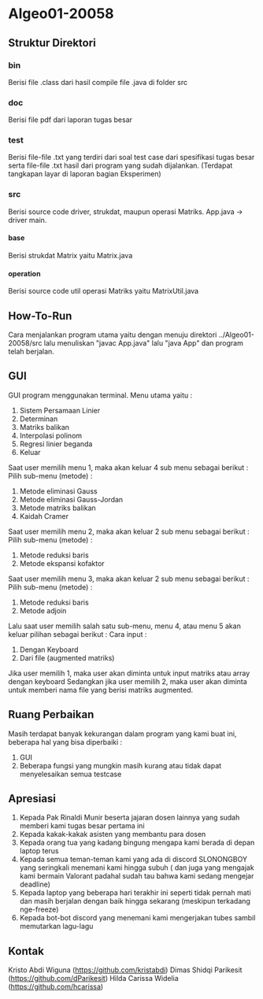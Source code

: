 # Algeo01-20058

## Struktur Direktori
### bin
Berisi file .class dari hasil compile file .java di folder src

### doc
Berisi file pdf dari laporan tugas besar

### test
Berisi file-file .txt yang terdiri dari soal test case dari spesifikasi tugas besar serta
file-file .txt hasil dari program yang sudah dijalankan. (Terdapat tangkapan layar di laporan
bagian Eksperimen)
### src
Berisi source code driver, strukdat, maupun operasi Matriks.
App.java -> driver main.
#### base
Berisi strukdat Matrix yaitu Matrix.java
#### operation
Berisi source code util operasi Matriks yaitu MatrixUtil.java

## How-To-Run
Cara menjalankan program utama yaitu dengan menuju direktori ../Algeo01-20058/src lalu menuliskan "javac App.java" lalu "java App" dan program telah berjalan.

## GUI
GUI program menggunakan terminal.
Menu utama yaitu : 
1. Sistem Persamaan Linier
2. Determinan
3. Matriks balikan
4. Interpolasi polinom
5. Regresi linier beganda
6. Keluar

Saat user memilih menu 1, maka akan keluar 4 sub menu sebagai berikut :
Pilih sub-menu (metode) :
1. Metode eliminasi Gauss
2. Metode eliminasi Gauss-Jordan
3. Metode matriks balikan
4. Kaidah Cramer

Saat user memilih menu 2, maka akan keluar 2 sub menu sebagai berikut : 
Pilih sub-menu (metode) :
1. Metode reduksi baris
2. Metode ekspansi kofaktor

Saat user memilih menu 3, maka akan keluar 2 sub menu sebagai berikut :
Pilih sub-menu (metode) :
1. Metode reduksi baris
2. Metode adjoin

Lalu saat user memilih salah satu sub-menu, menu 4, atau menu 5 akan keluar pilihan sebagai berikut :
Cara input :
1. Dengan Keyboard
2. Dari file (augmented matriks)

Jika user memilih 1, maka user akan diminta untuk input matriks atau array dengan keyboard
Sedangkan jika user memilih 2, maka user akan diminta untuk memberi nama file yang berisi matriks augmented.

## Ruang Perbaikan
Masih terdapat banyak kekurangan dalam program yang kami buat ini, beberapa hal yang bisa diperbaiki :
1. GUI
2. Beberapa fungsi yang mungkin masih kurang atau tidak dapat menyelesaikan semua testcase

## Apresiasi
1. Kepada Pak Rinaldi Munir beserta jajaran dosen lainnya yang sudah memberi kami tugas besar pertama ini
2. Kepada kakak-kakak asisten yang membantu para dosen
3. Kepada orang tua yang kadang bingung mengapa kami berada di depan laptop terus
4. Kepada semua teman-teman kami yang ada di discord SLONONGBOY yang seringkali menemani kami hingga
subuh ( dan juga yang mengajak kami bermain Valorant padahal sudah tau bahwa kami sedang mengejar
deadline)
5. Kepada laptop yang beberapa hari terakhir ini seperti tidak pernah mati dan masih berjalan dengan baik
hingga sekarang (meskipun terkadang nge-freeze)
6. Kepada bot-bot discord yang menemani kami mengerjakan tubes sambil memutarkan lagu-lagu

## Kontak
Kristo Abdi Wiguna (https://github.com/kristabdi)
Dimas Shidqi Parikesit (https://github.com/dParikesit)
Hilda Carissa Widelia (https://github.com/hcarissa)
